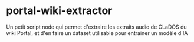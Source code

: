 # portal-wiki-extractor
Un petit script node qui permet d'extraire les extraits audio de GLaDOS du wiki Portal, et d'en faire un dataset utilisable pour entrainer un modèle d'IA
